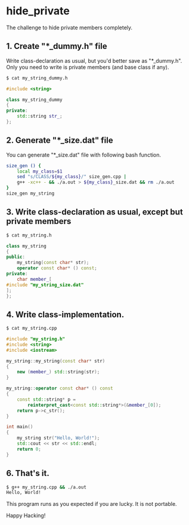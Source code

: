# hide_private
The challenge to hide private members completely.

## 1. Create "*_dummy.h" file
Write class-declaration as usual, but you'd better save as "*_dummy.h".
Only you need to write is private members (and base class if any).

```bash
$ cat my_string_dummy.h
```

```C++
#include <string>

class my_string_dummy
{
private:
	std::string str_;
};
```

## 2. Generate "*_size.dat" file
You can generate "*_size.dat" file with following bash function.

```bash
size_gen () {
	local my_class=$1
	sed "s/CLASS/${my_class}/" size_gen.cpp	|
	g++ -xc++ - && ./a.out > ${my_class}_size.dat && rm ./a.out
}
size_gen my_string
```

## 3. Write class-declaration as usual, except but private members

```bash
$ cat my_string.h
```

```C++
class my_string
{
public:
	my_string(const char* str);
	operator const char* () const;
private:
	char member_[
#include "my_string_size.dat"
];
};
```

## 4. Write class-implementation.

```bash
$ cat my_string.cpp
```

```C++
#include "my_string.h"
#include <string>
#include <iostream>

my_string::my_string(const char* str)
{
	new (member_) std::string(str);
}

my_string::operator const char* () const
{
	const std::string* p =
		reinterpret_cast<const std::string*>(&member_[0]);
	return p->c_str();
}

int main()
{
	my_string str("Hello, World!");
	std::cout << str << std::endl;
	return 0;
}
```

## 6. That's it.

```bash
$ g++ my_string.cpp && ./a.out
Hello, World!
```

This program runs as you expected if you are lucky.
It is not portable.

Happy Hacking!

